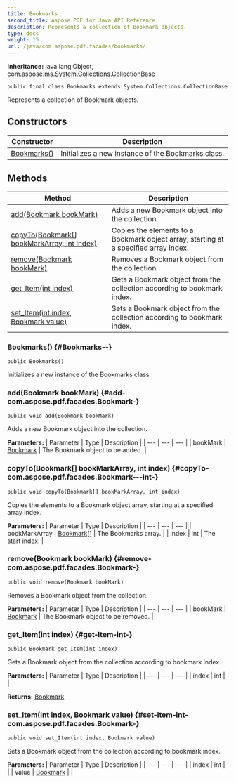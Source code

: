 ```yaml
---
title: Bookmarks
second_title: Aspose.PDF for Java API Reference
description: Represents a collection of Bookmark objects.
type: docs
weight: 15
url: /java/com.aspose.pdf.facades/bookmarks/
---
```

**Inheritance:**
java.lang.Object, com.aspose.ms.System.Collections.CollectionBase
```
public final class Bookmarks extends System.Collections.CollectionBase
```

Represents a collection of  Bookmark  objects.
## Constructors

| Constructor | Description |
| --- | --- |
| [Bookmarks()](#Bookmarks--) | Initializes a new instance of the  Bookmarks  class. |
## Methods

| Method | Description |
| --- | --- |
| [add(Bookmark bookMark)](#add-com.aspose.pdf.facades.Bookmark-) | Adds a new  Bookmark  object into the collection. |
| [copyTo(Bookmark[] bookMarkArray, int index)](#copyTo-com.aspose.pdf.facades.Bookmark---int-) | Copies the elements to a  Bookmark  object array, starting at a specified array index. |
| [remove(Bookmark bookMark)](#remove-com.aspose.pdf.facades.Bookmark-) | Removes a  Bookmark  object from the collection. |
| [get_Item(int index)](#get-Item-int-) | Gets a  Bookmark  object from the collection according to bookmark index. |
| [set_Item(int index, Bookmark value)](#set-Item-int-com.aspose.pdf.facades.Bookmark-) | Sets a  Bookmark  object from the collection according to bookmark index. |
### Bookmarks() {#Bookmarks--}
```
public Bookmarks()
```


Initializes a new instance of the  Bookmarks  class.

### add(Bookmark bookMark) {#add-com.aspose.pdf.facades.Bookmark-}
```
public void add(Bookmark bookMark)
```


Adds a new  Bookmark  object into the collection.

**Parameters:**
| Parameter | Type | Description |
| --- | --- | --- |
| bookMark | [Bookmark](../../com.aspose.pdf.facades/bookmark) | The  Bookmark  object to be added. |

### copyTo(Bookmark[] bookMarkArray, int index) {#copyTo-com.aspose.pdf.facades.Bookmark---int-}
```
public void copyTo(Bookmark[] bookMarkArray, int index)
```


Copies the elements to a  Bookmark  object array, starting at a specified array index.

**Parameters:**
| Parameter | Type | Description |
| --- | --- | --- |
| bookMarkArray | [Bookmark\[\]](../../com.aspose.pdf.facades/bookmark) | The Bookmarks array. |
| index | int | The start index. |

### remove(Bookmark bookMark) {#remove-com.aspose.pdf.facades.Bookmark-}
```
public void remove(Bookmark bookMark)
```


Removes a  Bookmark  object from the collection.

**Parameters:**
| Parameter | Type | Description |
| --- | --- | --- |
| bookMark | [Bookmark](../../com.aspose.pdf.facades/bookmark) | The  Bookmark  object to be removed. |

### get_Item(int index) {#get-Item-int-}
```
public Bookmark get_Item(int index)
```


Gets a  Bookmark  object from the collection according to bookmark index.

**Parameters:**
| Parameter | Type | Description |
| --- | --- | --- |
| index | int |  |

**Returns:**
[Bookmark](../../com.aspose.pdf.facades/bookmark)
### set_Item(int index, Bookmark value) {#set-Item-int-com.aspose.pdf.facades.Bookmark-}
```
public void set_Item(int index, Bookmark value)
```


Sets a  Bookmark  object from the collection according to bookmark index.

**Parameters:**
| Parameter | Type | Description |
| --- | --- | --- |
| index | int |  |
| value | [Bookmark](../../com.aspose.pdf.facades/bookmark) |  |

